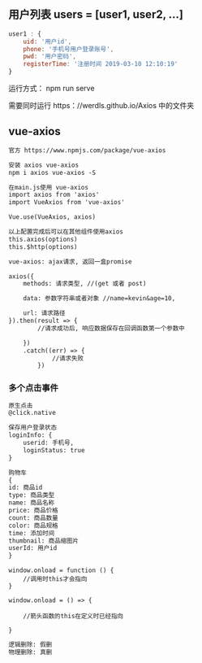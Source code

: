 ## 用户列表 users = [user1, user2, ...]
```javascript
user1 : {
	uid: '用户id',
	phone: '手机号用户登录账号',
	pwd: '用户密码',
	registerTime: '注册时间 2019-03-10 12:10:19'
}
```
运行方式：
	npm run serve

需要同时运行
	https：//werdls.github.io/Axios  中的文件夹
## vue-axios
```txt
官方 https://www.npmjs.com/package/vue-axios

安装 axios vue-axios
npm i axios vue-axios -S

在main.js使用 vue-axios
import axios from 'axios'
import VueAxios from 'vue-axios'

Vue.use(VueAxios, axios)

以上配置完成后可以在其他组件使用axios
this.axios(options)
this.$http(options)

vue-axios: ajax请求, 返回一盒promise

axios({
	methods: 请求类型, //(get 或者 post)

	data: 参数字符串或者对象 //name=kevin&age=10,

	url: 请求路径
}).then(result => {
		//请求成功后, 响应数据保存在回调函数第一个参数中

	})
	.catch((err) => {
			//请求失败
		})

```

### 多个点击事件
```txt
原生点击
@click.native

```

```txt
保存用户登录状态
loginInfo: {
	userid: 手机号,
	loginStatus: true
}
```

```txt
购物车
{
id: 商品id
type: 商品类型
name: 商品名称
price: 商品价格
count: 商品数量
color: 商品规格
time: 添加时间
thumbnail: 商品缩图片
userId: 用户id
}

```

```
window.onload = function () {
	//调用时this才会指向
}

window.onload = () => {

	//箭头函数的this在定义时已经指向

}
```

```txt
逻辑删除: 假删
物理删除: 真删
```
